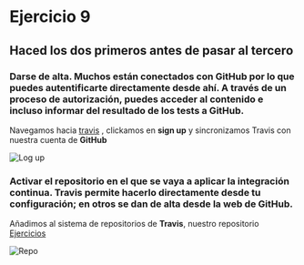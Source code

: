 # Ejercicio 9 


## Haced los dos primeros antes de pasar al tercero


### Darse de alta. Muchos están conectados con GitHub por lo que puedes autentificarte directamente desde ahí. A través de un proceso de autorización, puedes acceder al contenido e incluso informar del resultado de los tests a GitHub.


Navegamos hacia [travis](https://travis-ci.org) , clickamos en **sign up** y sincronizamos Travis con nuestra cuenta de **GitHub**


![Log up](htpps://github.com/biilal1999/ejercicios/blob/master/tema4/img/TravisSegundo.png)



### Activar el repositorio en el que se vaya a aplicar la integración continua. Travis permite hacerlo directamente desde tu configuración; en otros se dan de alta desde la web de GitHub.


Añadimos al sistema de repositorios de **Travis**, nuestro repositorio [Ejercicios](https://github.com/biilal1999/ejercicios) 


![Repo](https://github.com/biilal1999/ejercicios/blob/master/tema4/img/TravisTercero.png)
